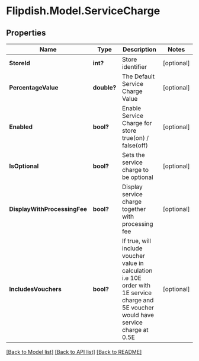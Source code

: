 # Flipdish.Model.ServiceCharge
## Properties

Name | Type | Description | Notes
------------ | ------------- | ------------- | -------------
**StoreId** | **int?** | Store identifier | [optional] 
**PercentageValue** | **double?** | The Default Service Charge Value | [optional] 
**Enabled** | **bool?** | Enable Service Charge for store true(on) / false(off) | [optional] 
**IsOptional** | **bool?** | Sets the service charge to be optional | [optional] 
**DisplayWithProcessingFee** | **bool?** | Display service charge together with processing fee | [optional] 
**IncludesVouchers** | **bool?** | If true, will include voucher value in calculation   i.e 10E order with 1E service charge and 5E voucher would have service charge at 0.5E | [optional] 

[[Back to Model list]](../README.md#documentation-for-models) [[Back to API list]](../README.md#documentation-for-api-endpoints) [[Back to README]](../README.md)

